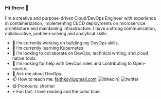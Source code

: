 ### Hi there 👋



I'm a creative and purpose-driven Cloud/DevOps Engineer with experience in containerization, implementing CI/CD deployments on microservice architecture and maintaining infrastructure. I have a strong communication, collaborative, problem-solving and analytical skills.

- 🔭 I’m currently working on building my DevOps skills.
- 🌱 I’m currently learning Kubernetes
- 👯 I’m looking to collaborate on DevOps, technical writing, and cloud native tools.
- 🤔 I’m looking for help with DevOps roles and contributing to Open-source.
- 💬 Ask me about DevOps.
- 📫 How to reach me: faithkovi@gmail.com
![linkedin](https://img.shields.io/badge/Linkedin-0e76a8?style=for-the-badge&logo=Linkedin&logoColor=white)]
![twitter](https://img.shields.io/twitter/url?style=social&url=https%3A%2F%2Ftwitter.com%2FVera__Kaka)
- 😄 Pronouns: she/her
- ⚡ Fun fact: I love reading and the color blue.


